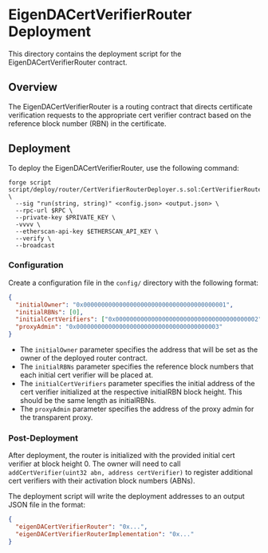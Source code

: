 # EigenDACertVerifierRouter Deployment

This directory contains the deployment script for the EigenDACertVerifierRouter contract.

## Overview

The EigenDACertVerifierRouter is a routing contract that directs certificate verification requests to the appropriate cert verifier contract based on the reference block number (RBN) in the certificate.

## Deployment

To deploy the EigenDACertVerifierRouter, use the following command:

```shell
forge script script/deploy/router/CertVerifierRouterDeployer.s.sol:CertVerifierRouterDeployer \
  --sig "run(string, string)" <config.json> <output.json> \
  --rpc-url $RPC \
  --private-key $PRIVATE_KEY \
  -vvvv \
  --etherscan-api-key $ETHERSCAN_API_KEY \
  --verify \
  --broadcast
```

### Configuration

Create a configuration file in the `config/` directory with the following format:

```json
{
  "initialOwner": "0x0000000000000000000000000000000000000001",
  "initialRBNs": [0],
  "initialCertVerifiers": ["0x0000000000000000000000000000000000000002"],
  "proxyAdmin": "0x0000000000000000000000000000000000000003"
}
```

- The `initialOwner` parameter specifies the address that will be set as the owner of the deployed router contract.
- The `initialRBNs` parameter specifies the reference block numbers that each initial cert verifier will be placed at.
- The `initialCertVerifiers` parameter specifies the initial address of the cert verifier initialized at the respective initialRBN block height. This should be the same length as initialRBNs.
- The `proxyAdmin` parameter specifies the address of the proxy admin for the transparent proxy.

### Post-Deployment

After deployment, the router is initialized with the provided initial cert verifier at block height 0. The owner will need to call `addCertVerifier(uint32 abn, address certVerifier)` to register additional cert verifiers with their activation block numbers (ABNs).

The deployment script will write the deployment addresses to an output JSON file in the format:

```json
{
  "eigenDACertVerifierRouter": "0x...",
  "eigenDACertVerifierRouterImplementation": "0x..."
}
```